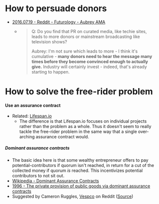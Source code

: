 


# How to persuade donors

- [2016.07.19 - Reddit - Futurology - Aubrey AMA](https://www.reddit.com/r/Futurology/comments/4t65ay/aubrey_de_grey_ama_ask_about_the_quest_to_cure/d5ic190/)
  - > Q: Do you find that PR on curated media, like techie sites, leads to more donors or mainstream broadcasting like television shows?
    >
    > Aubrey: I'm not sure which leads to more - I think it's cumulative - **many donors need to hear the message many times before they become convinced enough to actually give.** Industry will certainly invest - indeed, that's already starting to happen.


# How to solve the free-rider problem

#### Use an assurance contract
- Related: [Lifespan.io](http://lifespan.io/)
  - The difference is that Lifespan.io focuses on individual projects rather than the problem as a whole. Thus it doesn't seem to really tackle the free-rider problem in the same way that a single over-arching assurance contract would.

##### Dominant assurance contracts
- The basic idea here is that some wealthy entrepreneur offers to pay potential-contributors if quorum isn't reached, in return for a cut of the collected money if quorum *is* reached. This incentivizes potential contributors to not sit out.
- [Wikipedia - Dominant Assurance Contracts](https://en.wikipedia.org/wiki/Assurance_contract#Dominant_assurance_contracts)
- [1996 - The private provision of public goods via dominant assurance contracts](http://mason.gmu.edu/~atabarro/PrivateProvision.pdf)
- Suggested by Cameron Ruggles, [Vespco](https://www.reddit.com/user/Vespco) on Reddit ([Source](https://www.reddit.com/r/longevity/comments/726l59/an_opensource_effort_to_raise_money_for_the_sens/dngn15j/))
